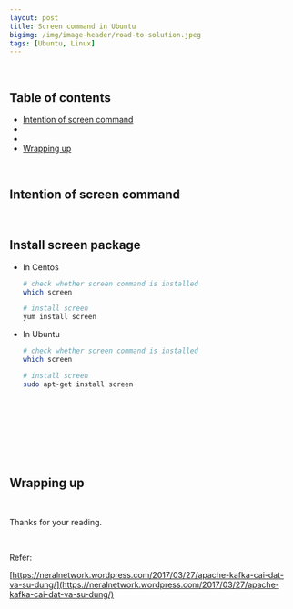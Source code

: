 ```yaml
---
layout: post
title: Screen command in Ubuntu
bigimg: /img/image-header/road-to-solution.jpeg
tags: [Ubuntu, Linux]
---
```





<br>

## Table of contents
- [Intention of screen command](#intention-of-screen-command)
- []()
- []()
- [Wrapping up](#wrapping-up)


<br>

## Intention of screen command





<br>

## Install screen package
- In Centos

    ```bash
    # check whether screen command is installed
    which screen

    # install screen
    yum install screen
    ```

- In Ubuntu

    ```bash
    # check whether screen command is installed
    which screen

    # install screen
    sudo apt-get install screen
    ```

<br>

## 





<br>

## 





<br>

## Wrapping up





<br>

Thanks for your reading.

<br>

Refer:

[https://neralnetwork.wordpress.com/2017/03/27/apache-kafka-cai-dat-va-su-dung/](https://neralnetwork.wordpress.com/2017/03/27/apache-kafka-cai-dat-va-su-dung/)

